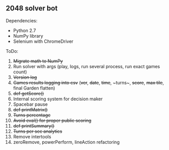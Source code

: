2048 solver bot
---------------

Dependencies:

 - Python 2.7
 - NumPy library
 - Selenium with ChromeDriver

ToDo:

 1. ~~Migrate math to NumPy~~
 2. Run solver with args (play, logs, run several process, run exact games count)
 3. ~~Version log~~
 4. ~~Games results logging into csv~~ (~~ver~~, ~~date~~, ~~time~~, ~turns~, ~~score~~, ~~max tile~~, final Garden flatten)
 5. ~~def getScore()~~
 6. Internal scoring system for decision maker
 7. Spacebar pause
 8. ~~def printMatrix()~~
 9. ~~Turns percentage~~
 10. ~~Avoid eval() for proper public scoring~~
 11. ~~def printSummary()~~
 12. ~~Turns per sec analytics~~
 13. Remove intertools
 14. zeroRemove, powerPerform, lineAction refactoring
